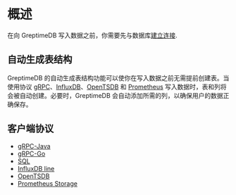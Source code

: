 # 概述

在向 GreptimeDB 写入数据之前，你需要先与数据库[建立连接](../clients/overview.md).

## 自动生成表结构

GreptimeDB 的自动生成表结构功能可以使你在写入数据之前无需提前创建表。当使用协议 [gRPC](./grpc.md)、[InfluxDB](./influxdb-line.md)、[OpenTSDB](./opentsdb.md) 和 [Prometheus](../prometheus.md#storage) 写入数据时，表和列将会被自动创建。必要时，GreptimeDB 会自动添加所需的列，以确保用户的数据正确保存。

## 客户端协议

- [gRPC-Java](./grpc.md#java)
- [gRPC-Go](./grpc.md#go)
- [SQL](./sql.md)
- [InfluxDB line](./influxdb-line.md)
- [OpenTSDB](./opentsdb.md)
- [Prometheus Storage](../prometheus.md#storage)

